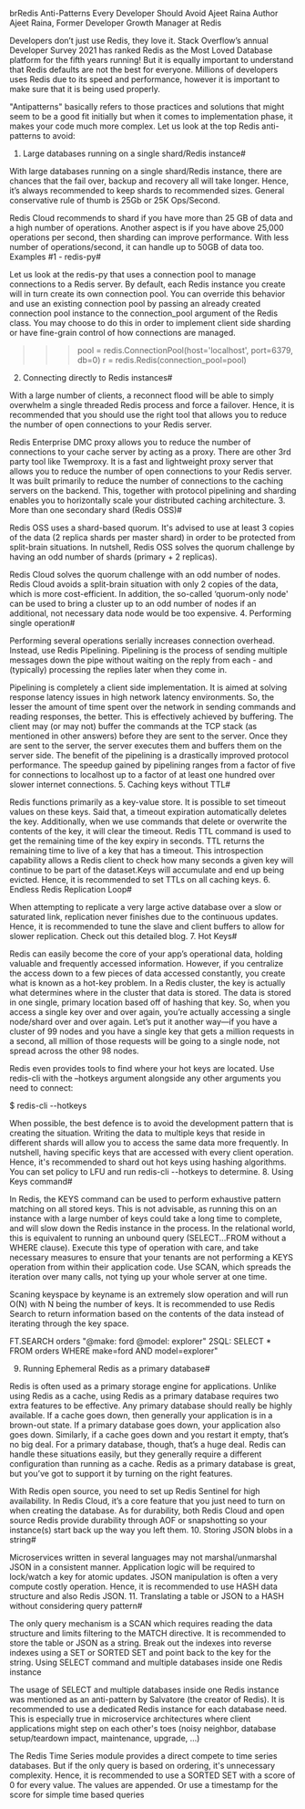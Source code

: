 brRedis Anti-Patterns Every Developer Should Avoid
Ajeet Raina
Author
Ajeet Raina, Former Developer Growth Manager at Redis

Developers don’t just use Redis, they love it. Stack Overflow’s annual Developer Survey 2021 has ranked Redis as the Most Loved Database platform for the fifth years running! But it is equally important to understand that Redis defaults are not the best for everyone. Millions of developers uses Redis due to its speed and performance, however it is important to make sure that it is being used properly.

"Antipatterns" basically refers to those practices and solutions that might seem to be a good fit initially but when it comes to implementation phase, it makes your code much more complex. Let us look at the top Redis anti-patterns to avoid:

1. Large databases running on a single shard/Redis instance#

With large databases running on a single shard/Redis instance, there are chances that the fail over, backup and recovery all will take longer. Hence, it’s always recommended to keep shards to recommended sizes. General conservative rule of thumb is 25Gb or 25K Ops/Second.

Redis Cloud recommends to shard if you have more than 25 GB of data and a high number of operations. Another aspect is if you have above 25,000 operations per second, then sharding can improve performance. With less number of operations/second, it can handle up to 50GB of data too.
Examples #1 - redis-py#

Let us look at the redis-py that uses a connection pool to manage connections to a Redis server. By default, each Redis instance you create will in turn create its own connection pool. You can override this behavior and use an existing connection pool by passing an already created connection pool instance to the connection_pool argument of the Redis class. You may choose to do this in order to implement client side sharding or have fine-grain control of how connections are managed.

> > > pool = redis.ConnectionPool(host='localhost', port=6379, db=0)
> > > r = redis.Redis(connection_pool=pool)

2. Connecting directly to Redis instances#

With a large number of clients, a reconnect flood will be able to simply overwhelm a single threaded Redis process and force a failover. Hence, it is recommended that you should use the right tool that allows you to reduce the number of open connections to your Redis server.

Redis Enterprise DMC proxy allows you to reduce the number of connections to your cache server by acting as a proxy. There are other 3rd party tool like Twemproxy. It is a fast and lightweight proxy server that allows you to reduce the number of open connections to your Redis server. It was built primarily to reduce the number of connections to the caching servers on the backend. This, together with protocol pipelining and sharding enables you to horizontally scale your distributed caching architecture. 3. More than one secondary shard (Redis OSS)#

Redis OSS uses a shard-based quorum. It's advised to use at least 3 copies of the data (2 replica shards per master shard) in order to be protected from split-brain situations. In nutshell, Redis OSS solves the quorum challenge by having an odd number of shards (primary + 2 replicas).

Redis Cloud solves the quorum challenge with an odd number of nodes. Redis Cloud avoids a split-brain situation with only 2 copies of the data, which is more cost-efficient. In addition, the so-called ‘quorum-only node' can be used to bring a cluster up to an odd number of nodes if an additional, not necessary data node would be too expensive. 4. Performing single operation#

Performing several operations serially increases connection overhead. Instead, use Redis Pipelining. Pipelining is the process of sending multiple messages down the pipe without waiting on the reply from each - and (typically) processing the replies later when they come in.

Pipelining is completely a client side implementation. It is aimed at solving response latency issues in high network latency environments. So, the lesser the amount of time spent over the network in sending commands and reading responses, the better. This is effectively achieved by buffering. The client may (or may not) buffer the commands at the TCP stack (as mentioned in other answers) before they are sent to the server. Once they are sent to the server, the server executes them and buffers them on the server side. The benefit of the pipelining is a drastically improved protocol performance. The speedup gained by pipelining ranges from a factor of five for connections to localhost up to a factor of at least one hundred over slower internet connections. 5. Caching keys without TTL#

Redis functions primarily as a key-value store. It is possible to set timeout values on these keys. Said that, a timeout expiration automatically deletes the key. Additionally, when we use commands that delete or overwrite the contents of the key, it will clear the timeout. Redis TTL command is used to get the remaining time of the key expiry in seconds. TTL returns the remaining time to live of a key that has a timeout. This introspection capability allows a Redis client to check how many seconds a given key will continue to be part of the dataset.Keys will accumulate and end up being evicted. Hence, it is recommended to set TTLs on all caching keys. 6. Endless Redis Replication Loop#

When attempting to replicate a very large active database over a slow or saturated link, replication never finishes due to the continuous updates. Hence, it is recommended to tune the slave and client buffers to allow for slower replication. Check out this detailed blog. 7. Hot Keys#

Redis can easily become the core of your app’s operational data, holding valuable and frequently accessed information. However, if you centralize the access down to a few pieces of data accessed constantly, you create what is known as a hot-key problem. In a Redis cluster, the key is actually what determines where in the cluster that data is stored. The data is stored in one single, primary location based off of hashing that key. So, when you access a single key over and over again, you’re actually accessing a single node/shard over and over again. Let’s put it another way—if you have a cluster of 99 nodes and you have a single key that gets a million requests in a second, all million of those requests will be going to a single node, not spread across the other 98 nodes.

Redis even provides tools to find where your hot keys are located. Use redis-cli with the –hotkeys argument alongside any other arguments you need to connect:

$ redis-cli --hotkeys

When possible, the best defence is to avoid the development pattern that is creating the situation. Writing the data to multiple keys that reside in different shards will allow you to access the same data more frequently. In nutshell, having specific keys that are accessed with every client operation. Hence, it's recommended to shard out hot keys using hashing algorithms. You can set policy to LFU and run redis-cli --hotkeys to determine. 8. Using Keys command#

In Redis, the KEYS command can be used to perform exhaustive pattern matching on all stored keys. This is not advisable, as running this on an instance with a large number of keys could take a long time to complete, and will slow down the Redis instance in the process. In the relational world, this is equivalent to running an unbound query (SELECT...FROM without a WHERE clause). Execute this type of operation with care, and take necessary measures to ensure that your tenants are not performing a KEYS operation from within their application code. Use SCAN, which spreads the iteration over many calls, not tying up your whole server at one time.

Scaning keyspace by keyname is an extremely slow operation and will run O(N) with N being the number of keys. It is recommended to use Redis Search to return information based on the contents of the data instead of iterating through the key space.

FT.SEARCH orders "@make: ford @model: explorer"
2SQL: SELECT \* FROM orders WHERE make=ford AND model=explorer"

9. Running Ephemeral Redis as a primary database#

Redis is often used as a primary storage engine for applications. Unlike using Redis as a cache, using Redis as a primary database requires two extra features to be effective. Any primary database should really be highly available. If a cache goes down, then generally your application is in a brown-out state. If a primary database goes down, your application also goes down. Similarly, if a cache goes down and you restart it empty, that’s no big deal. For a primary database, though, that’s a huge deal. Redis can handle these situations easily, but they generally require a different configuration than running as a cache. Redis as a primary database is great, but you’ve got to support it by turning on the right features.

With Redis open source, you need to set up Redis Sentinel for high availability. In Redis Cloud, it’s a core feature that you just need to turn on when creating the database. As for durability, both Redis Cloud and open source Redis provide durability through AOF or snapshotting so your instance(s) start back up the way you left them. 10. Storing JSON blobs in a string#

Microservices written in several languages may not marshal/unmarshal JSON in a consistent manner. Application logic will be required to lock/watch a key for atomic updates. JSON manipulation is often a very compute costly operation. Hence, it is recommended to use HASH data structure and also Redis JSON. 11. Translating a table or JSON to a HASH without considering query pattern#

The only query mechanism is a SCAN which requires reading the data structure and limits filtering to the MATCH directive. It is recommended to store the table or JSON as a string. Break out the indexes into reverse indexes using a SET or SORTED SET and point back to the key for the string. Using SELECT command and multiple databases inside one Redis instance

The usage of SELECT and multiple databases inside one Redis instance was mentioned as an anti-pattern by Salvatore (the creator of Redis). It is recommended to use a dedicated Redis instance for each database need. This is especially true in microservice architectures where client applications might step on each other's toes (noisy neighbor, database setup/teardown impact, maintenance, upgrade, ...)

The Redis Time Series module provides a direct compete to time series databases. But if the only query is based on ordering, it's unnecessary complexity. Hence, it is recommended to use a SORTED SET with a score of 0 for every value. The values are appended. Or use a timestamp for the score for simple time based queries
